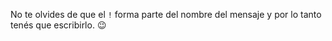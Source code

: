 No te olvides de que el `!` forma parte del nombre del mensaje y por lo tanto tenés que escribirlo. :wink: